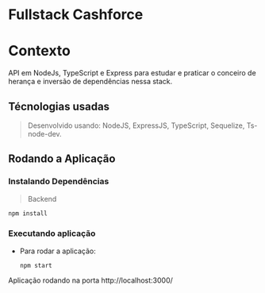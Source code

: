 # Fullstack Cashforce

# Contexto
API em NodeJs, TypeScript e Express para estudar e praticar o conceiro de herança e inversão de dependências nessa stack.

## Técnologias usadas

> Desenvolvido usando: NodeJS, ExpressJS, TypeScript, Sequelize, Ts-node-dev.

## Rodando a Aplicação

### Instalando Dependências

> Backend
```bash 
npm install
``` 

### Executando aplicação

* Para rodar a aplicação:

  ```
  npm start
  ```

Aplicação rodando na porta http://localhost:3000/